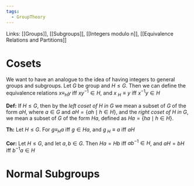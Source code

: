```yaml
---
tags:
  - GroupTheory
---
```

Links: [[Groups]], [[Subgroups]], [[Integers modulo n]], [[Equivalence Relations and Partitions]]

# Cosets

We want to have an analogue to the idea of having integers to general groups and subgroups. Let $G$ be group and $H\le G$. Then we can define the equivalence relations $x\equiv_H y$ iff $xy^{-1} \in H$, and $x \:_H \equiv y$ iff $x^{-1}y \in H$ 

**Def:** If $H \le G$, then by the *left coset of $H$ in $G$* we mean a subset of $G$ of the form $aH$, where $a\in G$ and $aH = \{ah \mid h\in H\}$, and the *right coset of $H$ in $G$*, we mean a subset of $G$ of the form $Ha$, defined as $Ha = \{ha \mid h\in H\}$. 

**Th:** Let $H\le G$. For $g\equiv_H a$ iff $g\in Ha$, and $g\;_H \equiv a$ iff $aH$ 

**Cor:** Let $H\le G$, and let $a, b\in G$. Then $Ha = Hb$ iff $ab^{-1}\in H$, and $aH = bH$ iff $b^{-1}a\in H$

# Normal Subgroups
